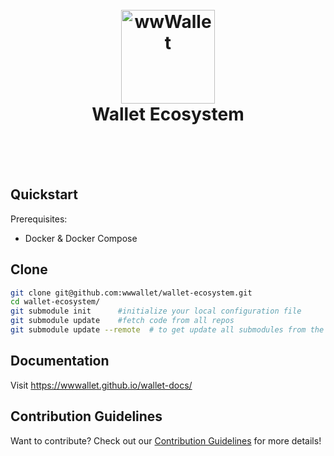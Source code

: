 
<h1 align="center">
  <br>
  <a href="https://demo.wwwallet.org/"><img src="https://demo.wwwallet.org/static/media/logo.4c2efe036042f9f1f0a8.png" alt="wwWallet" width="150"></a>
  <br><center>Wallet Ecosystem</center>
  <br>
</h1>
<br>


## Quickstart

Prerequisites:

- Docker & Docker Compose

## Clone

```sh
git clone git@github.com:wwwallet/wallet-ecosystem.git
cd wallet-ecosystem/
git submodule init      #initialize your local configuration file
git submodule update    #fetch code from all repos
git submodule update --remote  # to get update all submodules from the remote repos and merge
```


## Documentation

Visit https://wwwallet.github.io/wallet-docs/


## Contribution Guidelines

Want to contribute? Check out our [Contribution Guidelines](https://github.com/wwWallet/.github/blob/main/CONTRIBUTING.md) for more details!